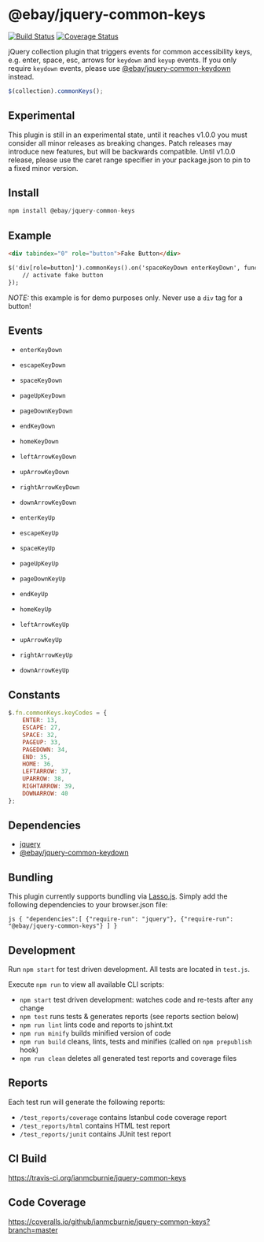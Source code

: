# @ebay/jquery-common-keys

<p>
    <a href="https://travis-ci.org/ianmcburnie/jquery-common-keys"><img src="https://api.travis-ci.org/ianmcburnie/jquery-common-keys.svg?branch=master" alt="Build Status" /></a>
    <a href='https://coveralls.io/github/ianmcburnie/jquery-common-keys?branch=master'><img src='https://coveralls.io/repos/ianmcburnie/jquery-common-keys/badge.svg?branch=master&service=github' alt='Coverage Status' /></a>
</p>

jQuery collection plugin that triggers events for common accessibility keys, e.g. enter, space, esc, arrows for `keydown` and `keyup` events. If you only require `keydown` events, please use [@ebay/jquery-common-keydown](https://github.com/ianmcburnie/jquery-common-keydown) instead.

```js
$(collection).commonKeys();
```

## Experimental

This plugin is still in an experimental state, until it reaches v1.0.0 you must consider all minor releases as breaking changes. Patch releases may introduce new features, but will be backwards compatible. Until v1.0.0 release, please use the caret range specifier in your package.json to pin to a fixed minor version.

## Install

```js
npm install @ebay/jquery-common-keys
```

## Example

```html
<div tabindex="0" role="button">Fake Button</div>

$('div[role=button]').commonKeys().on('spaceKeyDown enterKeyDown', function(e) {
    // activate fake button
});
```

*NOTE:* this example is for demo purposes only. Never use a `div` tag for a button!

## Events

* `enterKeyDown`
* `escapeKeyDown`
* `spaceKeyDown`
* `pageUpKeyDown`
* `pageDownKeyDown`
* `endKeyDown`
* `homeKeyDown`
* `leftArrowKeyDown`
* `upArrowKeyDown`
* `rightArrowKeyDown`
* `downArrowKeyDown`

* `enterKeyUp`
* `escapeKeyUp`
* `spaceKeyUp`
* `pageUpKeyUp`
* `pageDownKeyUp`
* `endKeyUp`
* `homeKeyUp`
* `leftArrowKeyUp`
* `upArrowKeyUp`
* `rightArrowKeyUp`
* `downArrowKeyUp`

## Constants

```js
$.fn.commonKeys.keyCodes = {
    ENTER: 13,
    ESCAPE: 27,
    SPACE: 32,
    PAGEUP: 33,
    PAGEDOWN: 34,
    END: 35,
    HOME: 36,
    LEFTARROW: 37,
    UPARROW: 38,
    RIGHTARROW: 39,
    DOWNARROW: 40
};
```

## Dependencies

* [jquery](https://jquery.com/)
* [@ebay/jquery-common-keydown](https://github.com/ianmcburnie/jquery-common-keydown)

## Bundling

This plugin currently supports bundling via [Lasso.js](https://github.com/lasso-js/lasso). Simply add the following dependencies to your browser.json file:

`js
{
    "dependencies":[
        {"require-run": "jquery"},
        {"require-run": "@ebay/jquery-common-keys"}
    ]
}
`

## Development

Run `npm start` for test driven development. All tests are located in `test.js`.

Execute `npm run` to view all available CLI scripts:

* `npm start` test driven development: watches code and re-tests after any change
* `npm test` runs tests & generates reports (see reports section below)
* `npm run lint` lints code and reports to jshint.txt
* `npm run minify` builds minified version of code
* `npm run build` cleans, lints, tests and minifies (called on `npm prepublish` hook)
* `npm run clean` deletes all generated test reports and coverage files

## Reports

Each test run will generate the following reports:

* `/test_reports/coverage` contains Istanbul code coverage report
* `/test_reports/html` contains HTML test report
* `/test_reports/junit` contains JUnit test report

## CI Build

https://travis-ci.org/ianmcburnie/jquery-common-keys

## Code Coverage

https://coveralls.io/github/ianmcburnie/jquery-common-keys?branch=master
